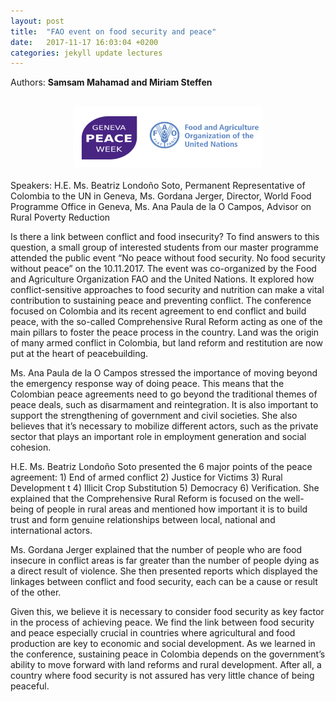 ```yaml
---
layout: post
title:  "FAO event on food security and peace"
date:   2017-11-17 16:03:04 +0200
categories: jekyll update lectures
---
```


Authors: **Samsam Mahamad and Miriam Steffen**

<br>
<center><img src="/images/FAO conference.PNG" alt=""  width="60%"></center>
<br>
Speakers:
H.E. Ms. Beatriz Londoño Soto, Permanent Representative of Colombia to the UN in Geneva, 
Ms. Gordana Jerger, Director, World Food Programme Office in Geneva,
Ms. Ana Paula de la O Campos, Advisor on Rural Poverty Reduction

Is there a link between conflict and food insecurity? To find answers to this question, a small group of interested students from our master programme attended the public event “No peace without food security. No food security without peace” on the 10.11.2017. The event was co-organized by the Food and Agriculture Organization FAO and the United Nations. It explored how conflict-sensitive approaches to food security and nutrition can make a vital contribution to sustaining peace and preventing conflict. The conference focused on Colombia and its recent agreement to end conflict and build peace, with the so-called Comprehensive Rural Reform acting as one of the main pillars to foster the peace process in the country. Land was the origin of many armed conflict in Colombia, but land reform and restitution are now put at the heart of peacebuilding.

Ms. Ana Paula de la O Campos stressed the importance of moving beyond the emergency response way of doing peace. This means that the Colombian peace agreements need to go beyond the traditional themes of peace deals, such as disarmament and reintegration. It is also important to support the strengthening of government and civil societies. She also believes that it’s necessary to mobilize different actors, such as the private sector that plays an important role in employment generation and social cohesion.

H.E. Ms. Beatriz Londoño Soto presented the 6 major points of the peace agreement: 1) End of armed conflict 2) Justice for Victims 3) Rural Development t 4) Illicit Crop Substitution 5) Democracy 6) Verification. She explained that the Comprehensive Rural Reform is focused on the well-being of people in rural areas and mentioned how important it is to build trust and form genuine relationships between local, national and international actors.

Ms. Gordana Jerger explained that the number of people who are food insecure in conflict areas is far greater than the number of people dying as a direct result of violence. She then presented reports which displayed the linkages between conflict and food security, each can be a cause or result of the other. 

Given this, we believe it is necessary to consider food security as key factor in the process of achieving peace. We find the link between food security and peace especially crucial in countries where agricultural and food production are key to economic and social development. As we learned in the conference, sustaining peace in Colombia depends on the government’s ability to move forward with land reforms and rural development. After all, a country where food security is not assured has very little chance of being peaceful.

